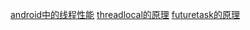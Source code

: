 [android中的线程性能](thread_performance.md)
[threadlocal的原理](threadlocal.md)
[futuretask的原理](futuretask.md)